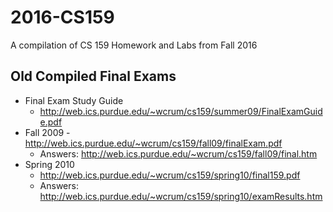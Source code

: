 # 2016-CS159
A compilation of CS 159 Homework and Labs from Fall 2016

## Old Compiled Final Exams
* Final Exam Study Guide
   * http://web.ics.purdue.edu/~wcrum/cs159/summer09/FinalExamGuide.pdf
* Fall 2009 -http://web.ics.purdue.edu/~wcrum/cs159/fall09/finalExam.pdf
   * Answers: http://web.ics.purdue.edu/~wcrum/cs159/fall09/final.htm
* Spring 2010
   * http://web.ics.purdue.edu/~wcrum/cs159/spring10/final159.pdf
   * Answers: http://web.ics.purdue.edu/~wcrum/cs159/spring10/examResults.htm
